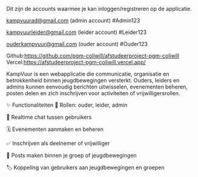 Dit zijn de accounts waarmee je kan inloggen/registreren op de applicatie. 


kampvuurad@gmail.com  (admin account)
#Admin123

kampvuurleider@gmail.com (leider account)
#Leider123

ouderkampvuur@gmail.com (ouder account)
#Ouder123

Github:https://github.com/pgm-coliwill/afstudeerproject-pgm-coliwill
Vercel:https://afstudeerproject-pgm-coliwill.vercel.app/


KampVuur is een webapplicatie die communicatie, organisatie en betrokkenheid binnen jeugdbewegingen versterkt. Ouders, leiders en admins kunnen eenvoudig berichten uitwisselen, evenementen beheren, posten delen en zich inschrijven voor activiteiten of vrijwilligersrollen.

✨ Functionaliteiten
👤 Rollen: ouder, leider, admin

💬 Realtime chat tussen gebruikers

🗓️ Evenementen aanmaken en beheren

✅ Inschrijven als deelnemer of vrijwilliger

📌 Posts maken binnen je groep of jeugdbewegingen

🏷️ Koppeling van gebruikers aan jeugdbewegingen en groepen

